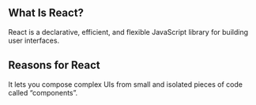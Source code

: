 ## What Is React?
   React is a declarative, efficient, and flexible JavaScript library for building user interfaces.

## Reasons for React
   It lets you compose complex UIs from small and isolated pieces of code called “components”.